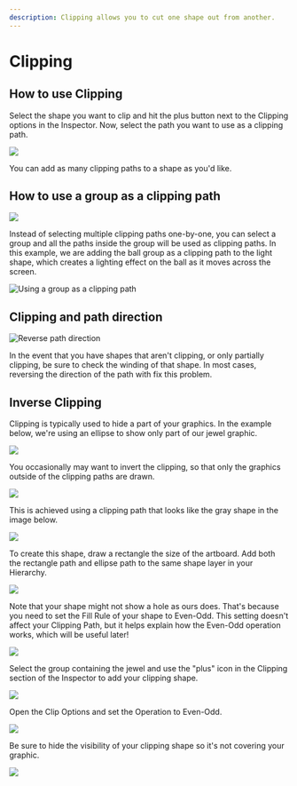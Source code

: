 ```yaml
---
description: Clipping allows you to cut one shape out from another.
---
```


# Clipping

##  How to use Clipping

Select the shape you want to clip and hit the plus button next to the Clipping options in the Inspector. Now, select the path you want to use as a clipping path.

![](https://public.rive.app/help/clipping_20px.gif)

You can add as many clipping paths to a shape as you'd like.

## How to use a group as a clipping path

![](https://public.rive.app/help/clipping_group.png)

Instead of selecting multiple clipping paths one-by-one, you can select a group and all the paths inside the group will be used as clipping paths. In this example, we are adding the ball group as a clipping path to the light shape, which creates a lighting effect on the ball as it moves across the screen.

![Using a group as a clipping path](https://public.rive.app/help/clipping_group.gif)

## Clipping and path direction

![Reverse path direction](https://public.rive.app/help/clipping_fiix.gif)

In the event that you have shapes that aren't clipping, or only partially clipping, be sure to check the winding of that shape. In most cases, reversing the direction of the path with fix this problem.

 

## Inverse Clipping

Clipping is typically used to hide a part of your graphics. In the example below, we're using an ellipse to show only part of our jewel graphic.

![](https://public.rive.app/help/clipping_jewel.png)

You occasionally may want to invert the clipping, so that only the graphics outside of the clipping paths are drawn.

![](https://public.rive.app/help/jewel-inversed.png)

This is achieved using a clipping path that looks like the gray shape in the image below.

![](https://public.rive.app/help/jewel-inversed-path.png)

To create this shape, draw a rectangle the size of the artboard. Add both the rectangle path and ellipse path to the same shape layer in your Hierarchy.

![](https://public.rive.app/help/screen-shot-2020-09-23-at-5.07.20-pm.png)

Note that your shape might not show a hole as ours does. That's because you need to set the Fill Rule of your shape to Even-Odd. This setting doesn't affect your Clipping Path, but it helps explain how the Even-Odd operation works, which will be useful later!

![](https://public.rive.app/help/screen-shot-2020-09-23-at-5.09.49-pm.png)

Select the group containing the jewel and use the "plus" icon in the Clipping section of the Inspector to add your clipping shape.

![](https://public.rive.app/help/screen-shot-2020-09-23-at-5.25.23-pm.png)

Open the Clip Options and set the Operation to Even-Odd.

![](https://public.rive.app/help/screen-shot-2020-09-23-at-5.20.32-pm.png)

Be sure to hide the visibility of your clipping shape so it's not covering your graphic.

![](https://public.rive.app/help/screen-shot-2020-09-23-at-5.22.43-pm.png)

